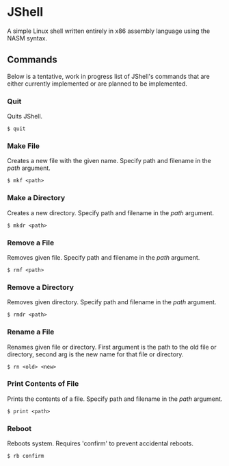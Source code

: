 # JShell
A simple Linux shell written entirely in x86 assembly language using the NASM syntax.

## Commands
Below is a tentative, work in progress list of JShell's commands that are either currently implemented or are planned to be implemented.

### Quit
Quits JShell.
```
$ quit
```

### Make File
Creates a new file with the given name. Specify path and filename in the *path* argument.
```
$ mkf <path>
```

### Make a Directory
Creates a new directory. Specify path and filename in the *path* argument.
```
$ mkdr <path>
```

### Remove a File
Removes given file. Specify path and filename in the *path* argument.
```
$ rmf <path>
```

### Remove a Directory
Removes given directory. Specify path and filename in the *path* argument.
```
$ rmdr <path>
```

### Rename a File
Renames given file or directory. First argument is the path to the old file or directory, second arg is the new name for that file or directory.
```
$ rn <old> <new>
```

### Print Contents of File
Prints the contents of a file. Specify path and filename in the *path* argument.
```
$ print <path>
```

### Reboot
Reboots system. Requires 'confirm' to prevent accidental reboots.
```
$ rb confirm
```

